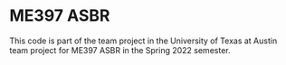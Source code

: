 # ME397 ASBR

This code is part of the team project in the University of Texas at Austin team project for ME397 ASBR in the Spring 2022 semester.
